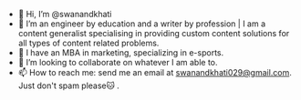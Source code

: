 - 👋 Hi, I’m @swanandkhati
- 👀 I’m an engineer by education and a writer by profession | I am a content generalist specialising in providing custom content solutions for all types of content related problems.
- 🌱 I have an MBA in marketing, specializing in e-sports.
- 💞️ I’m looking to collaborate on whatever I am able to.
- 📫 How to reach me: send me an email at swanandkhati029@gmail.com. Just don't spam please🐱 .

<!---
swanandkhati/swanandkhati is a ✨ special ✨ repository because its `README.md` (this file) appears on your GitHub profile.
You can click the Preview link to take a look at your changes.
--->
